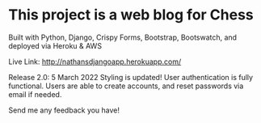 # This project is a web blog for Chess
  Built with Python, Django, Crispy Forms, Bootstrap, Bootswatch, and deployed via Heroku & AWS

Live Link:
http://nathansdjangoapp.herokuapp.com/

Release 2.0: 5 March 2022
  Styling is updated! User authentication is fully functional. Users are able to create accounts, and reset passwords via email if needed.

Send me any feedback you have!
